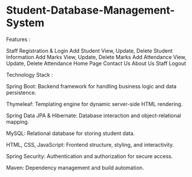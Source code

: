 # Student-Database-Management-System

Features : 


Staff Registration & Login
Add Student
View, Update, Delete Student Information
Add Marks
View, Update, Delete Marks
Add Attendance
View, Update, Delete Attendance
Home Page
Contact Us
About Us
Staff Logout

Technology Stack : 

Spring Boot: Backend framework for handling business logic and data persistence.

Thymeleaf: Templating engine for dynamic server-side HTML rendering.

Spring Data JPA & Hibernate: Database interaction and object-relational mapping.

MySQL: Relational database for storing student data.

HTML, CSS, JavaScript: Frontend structure, styling, and interactivity.

Spring Security: Authentication and authorization for secure access.

Maven: Dependency management and build automation.





